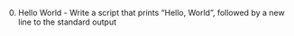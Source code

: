 0. Hello World - Write a script that prints “Hello, World”, followed by a new line to the standard output
